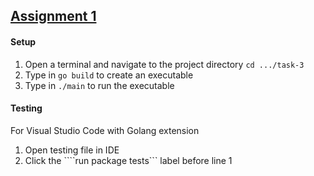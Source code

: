 ## [Assignment 1](https://git.gvk.idi.ntnu.no/course/prog2005/prog2005-2021/-/wikis/Assignment-1)

#### Setup

1. Open a terminal and navigate to the project directory ```cd .../task-3```
2. Type in ```go build``` to create an executable
3. Type in ```./main``` to run the executable

#### Testing

For Visual Studio Code with Golang extension
1. Open testing file in IDE
2. Click the ````run package tests``` label before line 1